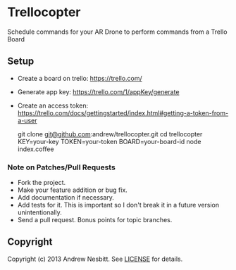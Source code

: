 # Trellocopter

Schedule commands for your AR Drone to perform commands from a Trello Board

## Setup

 * Create a board on trello: https://trello.com/
 * Generate app key: https://trello.com/1/appKey/generate
 * Create an access token: https://trello.com/docs/gettingstarted/index.html#getting-a-token-from-a-user

    git clone git@github.com:andrew/trellocopter.git
    cd trellocopter
    KEY=your-key TOKEN=your-token BOARD=your-board-id node index.coffee

### Note on Patches/Pull Requests

 * Fork the project.
 * Make your feature addition or bug fix.
 * Add documentation if necessary.
 * Add tests for it. This is important so I don't break it in a future version unintentionally.
 * Send a pull request. Bonus points for topic branches.

## Copyright

Copyright (c) 2013 Andrew Nesbitt. See [LICENSE](https://github.com/andrew/trellocopter/blob/master/LICENSE) for details.
